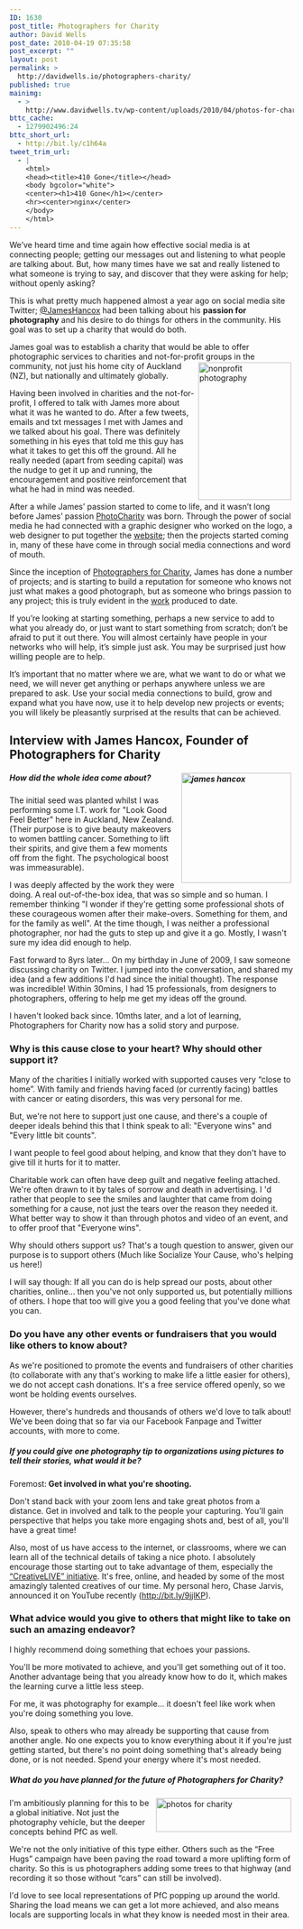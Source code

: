 ```yaml
---
ID: 1630
post_title: Photographers for Charity
author: David Wells
post_date: 2010-04-19 07:35:58
post_excerpt: ""
layout: post
permalink: >
  http://davidwells.io/photographers-charity/
published: true
mainimg:
  - >
    http://www.davidwells.tv/wp-content/uploads/2010/04/photos-for-charity.png
bttc_cache:
  - 1279902496:24
bttc_short_url:
  - http://bit.ly/c1h64a
tweet_trim_url:
  - |
    <html>
    <head><title>410 Gone</title></head>
    <body bgcolor="white">
    <center><h1>410 Gone</h1></center>
    <hr><center>nginx</center>
    </body>
    </html>
---
```

<strong> </strong>

We’ve heard time and time again how effective social media is at connecting people; getting our messages out and listening to what people are talking about. But, how many times have we sat and really listened to what someone is trying to say, and discover that they were asking for help; without openly asking?

This is what pretty much happened almost a year ago on social media site Twitter; <a href="http://www.twitter.com/JamesHancox"><span style="text-decoration: underline;">@JamesHancox</span></a> had been talking about his <strong>passion for photography</strong> and his desire to do things for others in the community. His goal was to set up a charity that would do both.
<!--more-->
James goal was to establish a charity that would be able to offer photographic services to charities and not-for-profit groups in the community, not just his home<a href="http://www.railwaychildren.org.uk/"><img style="display: inline; margin-left: 4px; margin-right: 4px; margin-top: 2px; margin-bottom: 2px; border: 0px initial initial;" title="im14" src="http://www.davidwells.tv/wp-content/uploads/2010/04/im14_thumb1.jpg" border="0" alt="nonprofit photography" width="165" height="244" align="right" /></a> city of Auckland (NZ), but nationally and ultimately globally.

Having been involved in charities and the not-for-profit, I offered to talk with James more about what it was he wanted to do. After a few tweets, emails and txt messages I met with James and we talked about his goal. There was definitely something in his eyes that told me this guy has what it takes to get this off the ground. All he really needed (apart from seeding capital) was the nudge to get it up and running, the encouragement and positive reinforcement that what he had in mind was needed.

After a while James’ passion started to come to life, and it wasn’t long before James’ passion <a href="http://www.twitter.com/photocharity"><span style="text-decoration: underline;">PhotoCharity</span></a> was born. Through the power of social media he had connected with a graphic designer who worked on the logo, a web designer to put together the <a href="http://www.photoforcharity.org/"><span style="text-decoration: underline;">website</span></a>; then the projects started coming in, many of these have come in through social media connections and word of mouth.

Since the inception of <a href="http://www.photoforcharity.org/">Photographers for Charity</a>, James has done a number of projects; and is starting to build a reputation for someone who knows not just what makes a good photograph, but as someone who brings passion to any project; this is truly evident in the <a href="http://photoforcharity.org.nz/events/where-weve-been"><span style="text-decoration: underline;">work</span></a> produced to date.

If you’re looking at starting something, perhaps a new service to add to what you already do, or just want to start something from scratch; don’t be afraid to put it out there. You will almost certainly have people in your networks who will help, it’s simple just ask. You may be surprised just how willing people are to help.

It’s important that no matter where we are, what we want to do or what we need, we will never get anything or perhaps anywhere unless we are prepared to ask. Use your social media connections to build, grow and expand what you have now, use it to help develop new projects or events; you will likely be pleasantly surprised at the results that can be achieved.
<h2>Interview with James Hancox, Founder of Photographers for Charity</h2>
<h5><strong>How did the whole idea come about?<a href="http://www.davidwells.tv/wp-content/uploads/2010/04/jameshancox1.jpg"><img style="display: inline; margin-left: 4px; margin-right: 4px; border: 0px initial initial;" title="james hancox" src="http://www.davidwells.tv/wp-content/uploads/2010/04/jameshancox_thumb1.jpg" border="0" alt="james hancox" width="195" height="195" align="right" /></a> </strong></h5>
The initial seed was planted whilst I was performing some I.T. work for "Look Good Feel Better" here in Auckland, New Zealand. (Their purpose is to give beauty makeovers to women battling cancer. Something to lift their spirits, and give them a few moments off from the fight. The psychological boost was immeasurable).

I was deeply affected by the work they were doing. A real out-of-the-box idea, that was so simple and so human. I remember thinking "I wonder if they're getting some professional shots of these courageous women after their make-overs. Something for them, and for the family as well". At the time though, I was neither a professional photographer, nor had the guts to step up and give it a go. Mostly, I wasn't sure my idea did enough to help.

Fast forward to 8yrs later... On my birthday in June of 2009, I saw someone discussing charity on Twitter. I jumped into the conversation, and shared my idea (and a few additions I'd had since the initial thought). The response was incredible! Within 30mins, I had 15 professionals, from designers to photographers, offering to help me get my ideas off the ground.

I haven't looked back since. 10mths later, and a lot of learning, Photographers for Charity now has a solid story and purpose.
<h3>Why is this cause close to your heart? Why should other support it?</h3>
Many of the charities I initially worked with supported causes very “close to home”. With family and friends having faced (or currently facing) battles with cancer or eating disorders, this was very personal for me.

But, we're not here to support just one cause, and there's a couple of deeper ideals behind this that I think speak to all: "Everyone wins" and "Every little bit counts".

I want people to feel good about helping, and know that they don't have to give till it hurts for it to matter.

Charitable work can often have deep guilt and negative feeling attached. We're often drawn to it by tales of sorrow and death in advertising. I 'd rather that people to see the smiles and laughter that came from doing something for a cause, not just the tears over the reason they needed it. What better way to show it than through photos and video of an event, and to offer proof that "Everyone wins".

Why should others support us? That's a tough question to answer, given our purpose is to support others (Much like Socialize Your Cause, who's helping us here!)

I will say though: If all you can do is help spread our posts, about other charities, online... then you've not only supported us, but potentially millions of others. I hope that too will give you a good feeling that you've done what you can.
<h3>Do you have any other events or fundraisers that you would like others to know about?</h3>
As we're positioned to promote the events and fundraisers of other charities (to collaborate with any that's working to make life a little easier for others), we do not accept cash donations. It's a free service offered openly, so we wont be holding events ourselves.

However, there's hundreds and thousands of others we'd love to talk about! We've been doing that so far via our Facebook Fanpage and Twitter accounts, with more to come.
<h5><strong>If you could give one photography tip to organizations using pictures to tell their stories, what would it be?</strong></h5>
Foremost:<strong> Get involved in what you're shooting.</strong>

Don't stand back with your zoom lens and take great photos from a distance. Get in involved and talk to the people your capturing. You'll gain perspective that helps you take more engaging shots and, best of all, you'll have a great time!

Also, most of us have access to the internet, or classrooms, where we can learn all of the technical details of taking a nice photo. I absolutely encourage those starting out to take advantage of them, especially the <a href="http://creativelive.com/">“CreativeLIVE” initiative</a>. It's free, online, and headed by some of the most amazingly talented creatives of our time. My personal hero, Chase Jarvis, announced it on YouTube recently (<a href="http://bit.ly/9jjlKP">http://bit.ly/9jjlKP</a>).
<h3><strong>What advice would you give to others that might like to take on such an amazing endeavor?</strong></h3>
I highly recommend doing something that echoes your passions.

You'll be more motivated to achieve, and you'll get something out of it too. Another advantage being that you already know how to do it, which makes the learning curve a little less steep.

For me, it was photography for example... it doesn't feel like work when you're doing something you love.

Also, speak to others who may already be supporting that cause from another angle. No one expects you to know everything about it if you're just getting started, but there's no point doing something that's already being done, or is not needed. Spend your energy where it's most needed.
<h5><strong>What do you have planned for the future of Photographers for Charity?</strong></h5>
<a href="http://www.davidwells.tv/wp-content/uploads/2010/04/photosforcharity1.png"><img style="display: inline; margin-left: 4px; margin-right: 4px;" title="photos for charity" src="http://www.davidwells.tv/wp-content/uploads/2010/04/photosforcharity_thumb1.png" border="0" alt="photos for charity" width="240" height="60" align="right" /></a>

I'm ambitiously planning for this to be a global initiative. Not just the photography vehicle, but the deeper concepts behind PfC as well.

We're not the only initiative of this type either. Others such as the “Free Hugs” campaign have been paving the road toward a more uplifting form of charity. So this is us photographers adding some trees to that highway (and recording it so those without “cars” can still be involved).

I'd love to see local representations of PfC popping up around the world. Sharing the load means we can get a lot more achieved, and also means locals are supporting locals in what they know is needed most in their area.